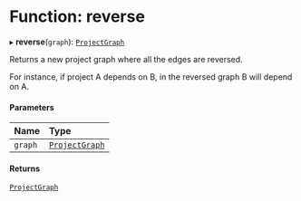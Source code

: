 # Function: reverse

▸ **reverse**(`graph`): [`ProjectGraph`](../../reference/core-api/devkit/documents/ProjectGraph)

Returns a new project graph where all the edges are reversed.

For instance, if project A depends on B, in the reversed graph
B will depend on A.

#### Parameters

| Name    | Type                                                                     |
| :------ | :----------------------------------------------------------------------- |
| `graph` | [`ProjectGraph`](../../reference/core-api/devkit/documents/ProjectGraph) |

#### Returns

[`ProjectGraph`](../../reference/core-api/devkit/documents/ProjectGraph)

